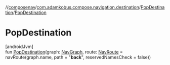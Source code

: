 //[composenav](../../../index.md)/[com.adamkobus.compose.navigation.destination](../index.md)/[PopDestination](index.md)/[PopDestination](-pop-destination.md)

# PopDestination

[androidJvm]\
fun [PopDestination](-pop-destination.md)(graph: [NavGraph](../-nav-graph/index.md), route: [NavRoute](../-nav-route/index.md) = navRoute(graph.name, path = "__back__", reservedNamesCheck = false))
